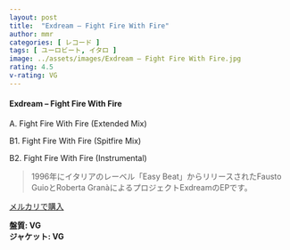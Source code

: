 ```yaml
---
layout: post
title:  "Exdream – Fight Fire With Fire"
author: mmr
categories: [ レコード ]
tags: [ ユーロビート, イタロ ]
image: ../assets/images/Exdream – Fight Fire With Fire.jpg
rating: 4.5
v-rating: VG
---
```


#### Exdream – Fight Fire With Fire

A. Fight Fire With Fire (Extended Mix)

B1. Fight Fire With Fire (Spitfire Mix)

B2. Fight Fire With Fire (Instrumental)

> 1996年にイタリアのレーベル「Easy Beat」からリリースされたFausto GuioとRoberta GranàによるプロジェクトExdreamのEPです。


[メルカリで購入](https://jp.mercari.com/item/m31521461508)

<div class="mt-4 mb-4 d-flex align-items-center">
<strong class="mr-1">盤質: VG</strong>
</div>
<div class="mt-4 mb-4 d-flex align-items-center">
<strong class="mr-1">ジャケット: VG</strong>
</div>
